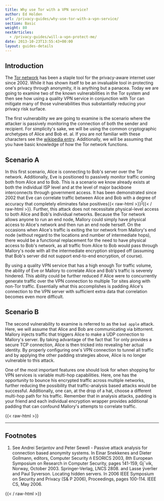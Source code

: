 ```yaml
---
title: Why use Tor with a VPN service?
author: Ed Holden
url: /privacy-guides/why-use-tor-with-a-vpn-service/
section: Basic
weight: 80
nextArticles:
  - /privacy-guides/will-a-vpn-protect-me/
date: 2013-10-23T13:55:43+00:00
layout: guides-details
---
```

## Introduction

The [Tor network][1] has been a staple tool for the privacy-aware internet user since 2002. While it has shown itself to be an invaluable tool in protecting one's privacy through anonymity, it is anything but a panacea. Today we are going to examine two of the known vulnerabilities in the Tor system and then see how using a quality VPN service in conjunction with Tor can mitigate many of those vulnerabilities thus substantially reducing your privacy risk surface.

The first vulnerability we are going to examine is the scenario where the attacker is passively monitoring the connection of both the sender and recipient. For simplicity's sake, we will be using the common cryptographic archetypes of Alice and Bob et. al. If you are not familiar with these characters see the [wikipedia entry][2]. Additionally, we will be assuming that you have basic knowledge of how the Tor network functions.

## Scenario A

In this first scenario, Alice is connecting to Bob's server over the Tor network. Additionally, Eve is positioned to passively monitor traffic coming both from Alice and to Bob. This is a scenario we know already exists at both the individual ISP level and at the level of major backbone interconnects through government access. It has been demonstrated since 2002 that Eve can correlate traffic between Alice and Bob with a degree of accuracy that completely eliminates false positives{{< raw-html >}}<sup id="ref1"><a href="#ref1">1</a></sup>{{< / raw-html >}}. Further, this attack does not necessitate physical-level access to both Alice and Bob's individual networks. Because the Tor network allows anyone to run an end node, Mallory could simply have physical access to Alice's network and then run an end node herself. On the occasions when Alice's traffic is exiting the tor network from Mallory's end node (without regard to the locations and number of intermediate hops), there would be a functional replacement for the need to have physical access to Bob's network, as all traffic from Alice to Bob would pass through Mallory's node with all the intermediate encryption stripped off (assuming that Bob's server did not support end-to-end encryption, of course).

By using a quality VPN service that has a high enough Tor traffic volume, the ability of Eve or Mallory to correlate Alice and Bob's traffic is severely hindered. This ability could be further reduced if Alice were to concurrently generate traffic over the VPN connection to multiple Tor sites along with non-Tor traffic. Essentially what this accomplishes is padding Alice's connection to the VPN server with sufficient extra data that correlation becomes even more difficult.

## Scenario B

The second vulnerability to examine is referred to as the `bad apple` attack. Here, we will assume that Alice and Bob are communicating via bittorrent. Mallory injects traffic that triggers Alice to make a UDP connection to Mallory's server. By taking advantage of the fact that Tor only provides a secure TCP connection, Alice is then tricked into revealing her actual identity. By properly configuring one's VPN connection to tunnel all traffic and by applying the other padding strategies above, Alice is no longer vulnerable to this attack.

One of the most important features one should look for when shopping for VPN services is variable multi-hop capabilities. Here, one has the opportunity to bounce his encrypted traffic across multiple networks, further reducing the possibility that traffic-analysis based attacks would be successful. Additionally, one can, at the drop of a hat, choose a different multi-hop path for his traffic. Remember that in analysis attacks, padding is your friend and each individual encryption wrapper provides additional padding that can confound Mallory's attempts to correlate traffic.

{{< raw-html >}}
<div class="footnotes">
  <hr />
  
  <h2>
    Footnotes
  </h2>
  
  <ol>
    <li id="ref1">
      See Andrei Serjantov and Peter Sewell - Passive attack analysis for connection based anonymity systems. In Einar Snekkenes and Dieter Gollmann, editors, Computer Security ñ ESORICS 2003, 8th European Symposium on Research in Computer Security, pages 141-159, Gj¯vik, Norway, October 2003. Springer-Verlag, LNCS 2808. and Lasse ÿverlier and Paul Syverson. Locating hidden servers. In 2006 IEEE Symposium on Security and Privacy (S& P 2006), Proceedings, pages 100-114. IEEE CS, May 2006.
    </li>
  </ol>
</div>
{{< / raw-html >}}

 [1]: https://www.torproject.org/
 [2]: http://en.wikipedia.org/wiki/Alice_and_Bob
